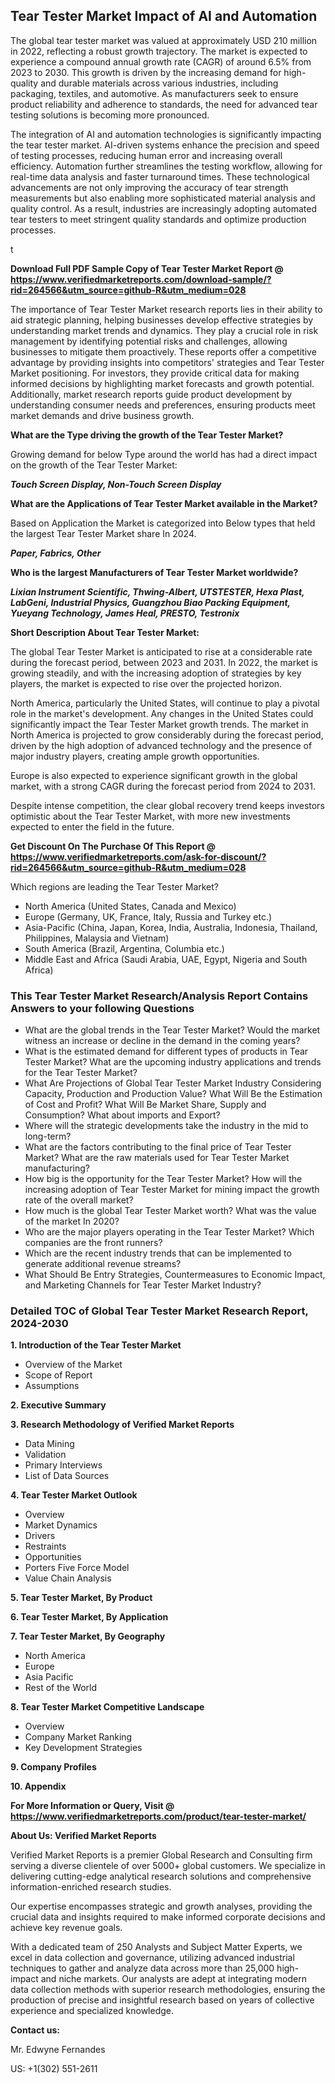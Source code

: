 <h2>Tear Tester Market Impact of AI and Automation</h2><p>The global tear tester market was valued at approximately USD 210 million in 2022, reflecting a robust growth trajectory. The market is expected to experience a compound annual growth rate (CAGR) of around 6.5% from 2023 to 2030. This growth is driven by the increasing demand for high-quality and durable materials across various industries, including packaging, textiles, and automotive. As manufacturers seek to ensure product reliability and adherence to standards, the need for advanced tear testing solutions is becoming more pronounced.</p><p>The integration of AI and automation technologies is significantly impacting the tear tester market. AI-driven systems enhance the precision and speed of testing processes, reducing human error and increasing overall efficiency. Automation further streamlines the testing workflow, allowing for real-time data analysis and faster turnaround times. These technological advancements are not only improving the accuracy of tear strength measurements but also enabling more sophisticated material analysis and quality control. As a result, industries are increasingly adopting automated tear testers to meet stringent quality standards and optimize production processes.</p>t</p><p id="" class=""><strong>Download Full PDF Sample Copy of Tear Tester Market Report @ <a href="https://www.verifiedmarketreports.com/download-sample/?rid=264566&utm_source=github-R&utm_medium=028" target="_blank">https://www.verifiedmarketreports.com/download-sample/?rid=264566&utm_source=github-R&utm_medium=028</a></strong></p><p>The importance of&nbsp;Tear Tester Market research reports lies in their ability to aid strategic planning, helping businesses develop effective strategies by understanding market trends and dynamics. They play a crucial role in risk management by identifying potential risks and challenges, allowing businesses to mitigate them proactively. These reports offer a competitive advantage by providing insights into competitors' strategies and Tear Tester Market positioning. For investors, they provide critical data for making informed decisions by highlighting market forecasts and growth potential. Additionally, market research reports guide product development by understanding consumer needs and preferences, ensuring products meet market demands and drive business growth.</p><p><strong>What are the&nbsp;Type driving the growth of the Tear Tester Market?</strong></p><p id="" class="">Growing demand for below Type around the world has had a direct impact on the growth of the Tear Tester Market:</p><em><strong>Touch Screen Display, Non-Touch Screen Display</strong></em></p><strong>What are the&nbsp;Applications&nbsp;of Tear Tester Market available in the Market?</strong></p><p id="" class="">Based on Application the Market is categorized into Below types that held the largest Tear Tester Market share In 2024.</p><em><strong>Paper, Fabrics, Other</strong></em></p><strong>Who is the largest Manufacturers of Tear Tester Market worldwide?</strong></p><p><em><strong>Lixian Instrument Scientific, Thwing-Albert, UTSTESTER, Hexa Plast, LabGeni, Industrial Physics, Guangzhou Biao Packing Equipment, Yueyang Technology, James Heal, PRESTO, Testronix</strong></em></p><p id="" class=""><strong>Short Description About Tear Tester Market:</strong></p><p>The global Tear Tester Market is anticipated to rise at a considerable rate during the forecast period, between 2023 and 2031. In 2022, the market is growing steadily, and with the increasing adoption of strategies by key players, the market is expected to rise over the projected horizon.</p><p>North America, particularly the United States, will continue to play a pivotal role in the market's development. Any changes in the United States could significantly impact the Tear Tester Market growth trends. The market in North America is projected to grow considerably during the forecast period, driven by the high adoption of advanced technology and the presence of major industry players, creating ample growth opportunities.</p><p>Europe is also expected to experience significant growth in the global market, with a strong CAGR during the forecast period from 2024 to 2031.</p><p>Despite intense competition, the clear global recovery trend keeps investors optimistic about the Tear Tester Market, with more new investments expected to enter the field in the future.</p><p id="" class=""><strong>Get Discount On The Purchase Of This Report @ <a href="https://www.verifiedmarketreports.com/ask-for-discount/?rid=264566&utm_source=github-R&utm_medium=028" target="_blank">https://www.verifiedmarketreports.com/ask-for-discount/?rid=264566&utm_source=github-R&utm_medium=028</a></strong></p>Which regions are leading the Tear Tester Market?</p><ul><li>North America (United States, Canada and Mexico)</li><li>Europe (Germany, UK, France, Italy, Russia and Turkey etc.)</li><li>Asia-Pacific (China, Japan, Korea, India, Australia, Indonesia, Thailand, Philippines, Malaysia and Vietnam)</li><li>South America (Brazil, Argentina, Columbia etc.)</li><li>Middle East and Africa (Saudi Arabia, UAE, Egypt, Nigeria and South Africa)</li></ul><h3 id="" class="">This Tear Tester Market Research/Analysis Report Contains Answers to your following Questions</h3><ul><li>What are the global trends in the Tear Tester Market? Would the market witness an increase or decline in the demand in the coming years?</li><li>What is the estimated demand for different types of products in Tear Tester Market? What are the upcoming industry applications and trends for the Tear Tester Market?</li><li>What Are Projections of Global Tear Tester Market Industry Considering Capacity, Production and Production Value? What Will Be the Estimation of Cost and Profit? What Will Be Market Share, Supply and Consumption? What about imports and Export?</li><li>Where will the strategic developments take the industry in the mid to long-term?</li><li>What are the factors contributing to the final price of Tear Tester Market? What are the raw materials used for Tear Tester Market manufacturing?</li><li>How big is the opportunity for the Tear Tester Market? How will the increasing adoption of Tear Tester Market for mining impact the growth rate of the overall market?</li><li>How much is the global Tear Tester Market worth? What was the value of the market In 2020?</li><li>Who are the major players operating in the Tear Tester Market? Which companies are the front runners?</li><li>Which are the recent industry trends that can be implemented to generate additional revenue streams?</li><li>What Should Be Entry Strategies, Countermeasures to Economic Impact, and Marketing Channels for Tear Tester Market Industry?</li></ul><h3 id="" class="">Detailed TOC of Global Tear Tester Market Research Report, 2024-2030</h3><p id="" class=""><strong>1. Introduction of the Tear Tester Market</strong></p><ul><li>Overview of the Market</li><li>Scope of Report</li><li>Assumptions</li></ul><p id="" class=""><strong>2. Executive Summary</strong></p><p id="" class=""><strong>3. Research Methodology of Verified Market Reports</strong></p><ul><li>Data Mining</li><li>Validation</li><li>Primary Interviews</li><li>List of Data Sources</li></ul><p id="" class=""><strong>4. Tear Tester Market Outlook</strong></p><ul><li>Overview</li><li>Market Dynamics</li><li>Drivers</li><li>Restraints</li><li>Opportunities</li><li>Porters Five Force Model</li><li>Value Chain Analysis</li></ul><p id="" class=""><strong>5. Tear Tester Market, By Product</strong></p><p id="" class=""><strong>6. Tear Tester Market, By Application</strong></p><p id="" class=""><strong>7. Tear Tester Market, By Geography</strong></p><ul><li>North America</li><li>Europe</li><li>Asia Pacific</li><li>Rest of the World</li></ul><p id="" class=""><strong>8. Tear Tester Market Competitive Landscape</strong></p><ul><li>Overview</li><li>Company Market Ranking</li><li>Key Development Strategies</li></ul><p id="" class=""><strong>9. Company Profiles</strong></p><p id="" class=""><strong>10. Appendix</strong></p><p id="" class=""><strong>For More Information or Query, Visit @ <a href="https://www.verifiedmarketreports.com/product/tear-tester-market/" target="_blank">https://www.verifiedmarketreports.com/product/tear-tester-market/</a></strong></p><p id="" class=""><strong>About Us: Verified Market Reports</strong></p><p id="" class="">Verified Market Reports is a premier Global Research and Consulting firm serving a diverse clientele of over 5000+ global customers. We specialize in delivering cutting-edge analytical research solutions and comprehensive information-enriched research studies.</p><p id="" class="">Our expertise encompasses strategic and growth analyses, providing the crucial data and insights required to make informed corporate decisions and achieve key revenue goals.</p><p id="" class="">With a dedicated team of 250 Analysts and Subject Matter Experts, we excel in data collection and governance, utilizing advanced industrial techniques to gather and analyze data across more than 25,000 high-impact and niche markets. Our analysts are adept at integrating modern data collection methods with superior research methodologies, ensuring the production of precise and insightful research based on years of collective experience and specialized knowledge.</p><p id="" class=""><strong>Contact us:</strong></p><p id="" class="">Mr. Edwyne Fernandes</p><p id="" class="">US: +1(302) 551-2611</p>